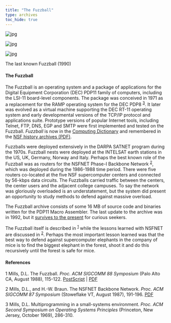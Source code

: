 ```yaml
---
title: "The Fuzzball"
type: archives
toc_hide: true
---
```


![jpg](/archives/pic/lsi11.jpg)

![jpg](/archives/pic/periph.jpg)

![jpg](/archives/pic/fuzzball.jpg)

The last known Fuzzball (1990)

#### The Fuzzball

The Fuzzball is an operating system and a package of applications for the Digital Equipment Corporation (DEC) PDP11 family of computers, including the LSI-11 board-level components. The package was conceived in 1971 as a replacement for the RAMP operating system for the DEC PDP8 <sup>[3](#myfootnote3)</sup>. It later was evolved as a virtual machine supporting the DEC RT-11 operating system and early developmental versions of the TCP/IP protocol and applications suite. Prototype versions of popular Internet tools, including Telnet, FTP, DNS, EGP and SMTP were first implemented and tested on the Fuzzball. _Fuzzball_ is now in the [Computing Dictionary](https://computing-dictionary.thefreedictionary.com/fuzzball) and remembered in the [NSF history archives (PDF)](https://www.nsf.gov/about/history/nsf0050/pdf/internet.pdf).

Fuzzballs were deployed extensively in the DARPA SATNET program during the 1970s. Fuzzball nests were deployed at the INTELSAT earth stations in the US, UK, Germany, Norway and Italy. Perhaps the best known role of the Fuzzball was as routers for the NSFNET Phase-I Backbone Network <sup>[2](#myfootnote2)</sup>, which was deployed during the 1986-1988 time period. There were five routers co-located at the five NSF supercomputer centers and connected by 56-kbps data circuits. The Fuzzballs carried traffic between the centers, the center users and the adjacent college campuses. To say the network was gloriously overloaded is an understatement, but the system did present an opportunity to study methods to defend against massive overload.

The Fuzzball archive consists of some 16 MB of source code and binaries written for the PDP11 Macro Assembler. The last update to the archive was in 1992, but it [survives to the present](/reflib/software/fuzzball.tar.gz) for curious seekers.

The Fuzzball itself is described in <sup>[1](#myfootnote1)</sup> while the lessons learned with NSFNET are discussed in <sup>[2](#myfootnote2)</sup>. Perhaps the most important lesson learned was that the best way to defend against supercomputer elephants in the company of mice is to find the biggest elephant in the forest, shoot it and do this recursively until the forest is safe for mice.

#### References

<a name="myfootnote1">1</a>  Mills, D.L. The Fuzzball. _Proc. ACM SIGCOMM 88 Symposium_ (Palo Alto CA, August 1988), 115-122. [PostScript](/reflib/papers/fuzz.ps) | [PDF](/reflib/papers/fuzz.pdf)

<a name="myfootnote2">2</a>  Mills, D.L., and H.-W. Braun. The NSFNET Backbone Network. _Proc. ACM SIGCOMM 87 Symposium_ (Stoweflake VT, August 1987), 191-196. [PDF](/reflib/papers/bone.pdf)

<a name="myfootnote3">3</a>  Mills, D.L. Multiprogramming in a small-systems environment. _Proc. ACM Second Symposium on Operating Systems Principles_ (Princeton, New Jersey, October 1969), 286-310.
